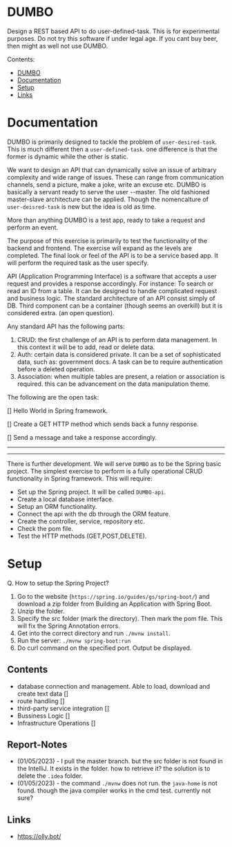 # DUMBO
Design a REST based API to do user-defined-task. This is for experimental purposes. Do not try this software if under legal age. If you cant buy beer, then might as well not use DUMBO.

Contents:
- [DUMBO](#dumbo)
- [Documentation](#documentation)
- [Setup](#setup)
- [Links](#links)

# Documentation

DUMBO is primarily designed to tackle the problem of `user-desired-task`. 
This is much different then a `user-defined-task`. one difference is that the former is dynamic 
while the other is static. 

We want to design an API that can dynamically solve an issue of arbitrary complexity and 
wide range of issues. These can range from communication channels, send a picture, make a joke, 
write an excuse etc. DUMBO is basically a servant ready to serve the user --master. 
The old fashioned master-slave architecture can be applied. 
Though the nomencalture of `user-deisred-task` is new but the idea is old as time.

More than anything DUMBO is a test app, ready to take a request and perform an event. 

The purpose of this exercise is primarily to test the functionality of the backend and frontend. 
The exercise will expand as the levels are completed. The final look or feel of the API is to be 
a service based app. It will perform the required task as the user specify.

API (Application Programming Interface) is a software that accepts a user request and provides a 
response accordingly. For instance: To search or read an ID from a table. It can be designed to handle
complicated request and business logic. The standard architecture of an API consist simply of DB. Third
component can be a container (though seems an overkill) but it is considered extra. (an open question).

Any standard API has the following parts:

1. CRUD: the first challenge of an API is to perform data management. In this context it will be to add,
   read or delete data. 
2. Auth: certain data is considered private. It can be a set of sophisticated data, such as: government
   docs. A task can be to require authentication before a deleted operation.
3. Association: when multiple tables are present, a relation or association is required. this can be 
   advancement on the data manipulation theme.


The following are the open task:

[] Hello World in Spring framework.

[] Create a GET HTTP method which sends back a funny response.

[] Send a message and take a response accordingly.


------------------------------
------------------------------

There is further development. We will serve `DUMBO` as to be the Spring basic project. The simplest exercise to perform is a 
fully operational CRUD functionality in Spring framework. This will require:

- Set up the Spring project. It will be called `DUMBO-api`.
- Create a local database interface. 
- Setup an ORM functionality.
- Connect the api with the db through the ORM feature.
- Create the controller, service, repository etc.
- Check the pom file.
- Test the HTTP methods (GET,POST,DELETE).

# Setup

Q. How to setup the Spring Project?

1. Go to the website (`https://spring.io/guides/gs/spring-boot/`) and download a zip folder from Building an Application with Spring Boot.
2. Unzip the folder.
3. Specify the src folder (mark the directory). Then mark the pom file. This will fix the Spring Annotation errors.
4. Get into the correct directory and run `./mvnw install`.
5. Run the server: `./mvnw spring-boot:run`
6. Do curl command on the specified port. Output be displayed.

## Contents

 - database connection and management. Able to load, download and create text data []
 - route handling []
 - third-party service integration []
 - Bussiness Logic []
 - Infrastructure Operations []

## Report-Notes

- (01/05/2023) - I pull the master branch. but the src folder is not found
                 in the IntelliJ. It exists in the folder. how to retrieve it?
                 the solution is to delete the `.idea` folder. 
- (01/05/2023) - the command `./mvnw` does not run. the `java-home` is not
                 found. though the java compiler works in the cmd test. currently
                 not sure?

## Links

- https://olly.bot/

